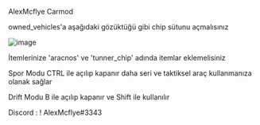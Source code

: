 AlexMcflye Carmod

owned_vehicles'a aşağıdaki gözüktüğü gibi chip sütunu açmalısınız

![image](https://user-images.githubusercontent.com/79186965/136660251-1cb57b50-b523-414c-bffb-82a8b29a3584.png)

İtemlerinize 'aracnos' ve 'tunner_chip' adında itemlar eklemelisiniz

Spor Modu CTRL ile açılıp kapanır daha seri ve taktiksel araç kullanmanıza olanak sağlar

Drift Modu B ile açılıp kapanır ve Shift ile kullanılır

Discord : ! AlexMcflye#3343
